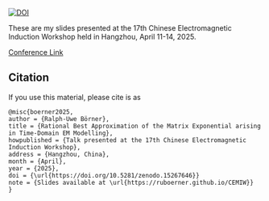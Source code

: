 [![DOI](https://zenodo.org/badge/DOI/10.5281/zenodo.15267646.svg)](https://doi.org/10.5281/zenodo.15267646)

These are my slides presented at the 17th Chinese Electromagnetic Induction Workshop held in Hangzhou, April 11-14, 2025.

[Conference Link](www.cemiw.cn)

## Citation

If you use this material, please cite is as

```
@misc{boerner2025,
author = {Ralph-Uwe Börner},
title = {Rational Best Approximation of the Matrix Exponential arising in Time-Domain EM Modelling},
howpublished = {Talk presented at the 17th Chinese Electromagnetic Induction Workshop},
address = {Hangzhou, China},
month = {April},
year = {2025},
doi = {\url{https://doi.org/10.5281/zenodo.15267646}}
note = {Slides available at \url{https://ruboerner.github.io/CEMIW}}
}
```